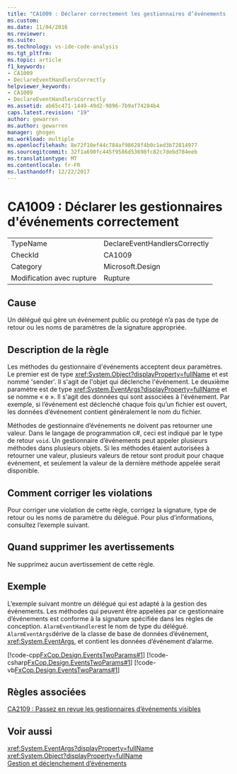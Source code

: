 ```yaml
---
title: "CA1009 : Déclarer correctement les gestionnaires d’événements | Documents Microsoft"
ms.custom: 
ms.date: 11/04/2016
ms.reviewer: 
ms.suite: 
ms.technology: vs-ide-code-analysis
ms.tgt_pltfrm: 
ms.topic: article
f1_keywords:
- CA1009
- DeclareEventHandlersCorrectly
helpviewer_keywords:
- CA1009
- DeclareEventHandlersCorrectly
ms.assetid: ab65c471-1449-49d2-9896-7b9af74284b4
caps.latest.revision: "19"
author: gewarren
ms.author: gewarren
manager: ghogen
ms.workload: multiple
ms.openlocfilehash: 8e72f10ef44c784af98628f4b0c1ed3b72814977
ms.sourcegitcommit: 32f1a690fc445f9586d53698fc82c7debd784eeb
ms.translationtype: MT
ms.contentlocale: fr-FR
ms.lasthandoff: 12/22/2017
---
```

# <a name="ca1009-declare-event-handlers-correctly"></a>CA1009 : Déclarer les gestionnaires d'événements correctement
|||  
|-|-|  
|TypeName|DeclareEventHandlersCorrectly|  
|CheckId|CA1009|  
|Category|Microsoft.Design|  
|Modification avec rupture|Rupture|  
  
## <a name="cause"></a>Cause  
 Un délégué qui gère un événement public ou protégé n’a pas de type de retour ou les noms de paramètres de la signature appropriée.  
  
## <a name="rule-description"></a>Description de la règle  
 Les méthodes du gestionnaire d'événements acceptent deux paramètres. Le premier est de type <xref:System.Object?displayProperty=fullName> et est nommé 'sender'. Il s'agit de l'objet qui déclenche l'événement. Le deuxième paramètre est de type <xref:System.EventArgs?displayProperty=fullName> et se nomme « e ». Il s'agit des données qui sont associées à l'événement. Par exemple, si l’événement est déclenché chaque fois qu’un fichier est ouvert, les données d’événement contient généralement le nom du fichier.  
  
 Méthodes de gestionnaire d’événements ne doivent pas retourner une valeur. Dans le langage de programmation c#, ceci est indiqué par le type de retour `void`. Un gestionnaire d’événements peut appeler plusieurs méthodes dans plusieurs objets. Si les méthodes étaient autorisées à retourner une valeur, plusieurs valeurs de retour sont produit pour chaque événement, et seulement la valeur de la dernière méthode appelée serait disponible.  
  
## <a name="how-to-fix-violations"></a>Comment corriger les violations  
 Pour corriger une violation de cette règle, corrigez la signature, type de retour ou les noms de paramètre du délégué. Pour plus d’informations, consultez l’exemple suivant.  
  
## <a name="when-to-suppress-warnings"></a>Quand supprimer les avertissements  
 Ne supprimez aucun avertissement de cette règle.  
  
## <a name="example"></a>Exemple  
 L’exemple suivant montre un délégué qui est adapté à la gestion des événements. Les méthodes qui peuvent être appelées par ce gestionnaire d’événements est conforme à la signature spécifiée dans les règles de conception. `AlarmEventHandler`est le nom de type du délégué. `AlarmEventArgs`dérive de la classe de base de données d’événement, <xref:System.EventArgs>, et contient les données d’événement d’alarme.  
  
 [!code-cpp[FxCop.Design.EventsTwoParams#1](../code-quality/codesnippet/CPP/ca1009-declare-event-handlers-correctly_1.cpp)]
 [!code-csharp[FxCop.Design.EventsTwoParams#1](../code-quality/codesnippet/CSharp/ca1009-declare-event-handlers-correctly_1.cs)]
 [!code-vb[FxCop.Design.EventsTwoParams#1](../code-quality/codesnippet/VisualBasic/ca1009-declare-event-handlers-correctly_1.vb)]  
  
## <a name="related-rules"></a>Règles associées  
 [CA2109 : Passez en revue les gestionnaires d’événements visibles](../code-quality/ca2109-review-visible-event-handlers.md)  
  
## <a name="see-also"></a>Voir aussi  
 <xref:System.EventArgs?displayProperty=fullName>   
 <xref:System.Object?displayProperty=fullName>   
 [Gestion et déclenchement d’événements](/dotnet/standard/events/index)  